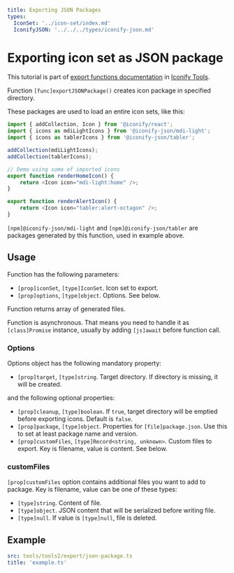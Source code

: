 ```yaml
title: Exporting JSON Packages
types:
  IconSet: '../icon-set/index.md'
  IconifyJSON: '../../../types/iconify-json.md'
```

# Exporting icon set as JSON package

This tutorial is part of [export functions documentation](./index.md) in [Iconify Tools](../index.md).

Function `[func]exportJSONPackage()` creates icon package in specified directory.

These packages are used to load an entire icon sets, like this:

```js
import { addCollection, Icon } from '@iconify/react';
import { icons as mdiLightIcons } from '@iconify-json/mdi-light';
import { icons as tablerIcons } from '@iconify-json/tabler';

addCollection(mdiLightIcons);
addCollection(tablerIcons);

// Demo using some of imported icons
export function renderHomeIcon() {
	return <Icon icon="mdi-light:home" />;
}

export function renderAlertIcon() {
	return <Icon icon="tabler:alert-octagon" />;
}
```

`[npm]@iconify-json/mdi-light` and `[npm]@iconify-json/tabler` are packages generated by this function, used in example above.

## Usage

Function has the following parameters:

- `[prop]iconSet`, `[type]IconSet`. Icon set to export.
- `[prop]options`, `[type]object`. Options. See below.

Function returns array of generated files.

Function is asynchronous. That means you need to handle it as `[class]Promise` instance, usually by adding `[js]await` before function call.

### Options

Options object has the following mandatory property:

- `[prop]target`, `[type]string`. Target directory. If directory is missing, it will be created.

and the following optional properties:

- `[prop]cleanup`, `[type]boolean`. If `true`, target directory will be emptied before exporting icons. Default is `false`.
- `[prop]package`, `[type]object`. Properties for `[file]package.json`. Use this to set at least package name and version.
- `[prop]customFiles`, `[type]Record<string, unknown>`. Custom files to export. Key is filename, value is content. See below.

### customFiles

`[prop]customFiles` option contains additional files you want to add to package. Key is filename, value can be one of these types:

- `[type]string`. Content of file.
- `[type]object`. JSON content that will be serialized before writing file.
- `[type]null`. If value is `[type]null`, file is deleted.

## Example

```yaml
src: tools/tools2/export/json-package.ts
title: 'example.ts'
```
